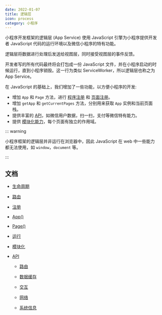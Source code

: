 ```yaml
---
date: 2022-01-07
title: 逻辑层
icon: process
category: 小程序
---
```


小程序开发框架的逻辑层 (App Service) 使用 JavaScript 引擎为小程序提供开发者 JavaScript 代码的运行环境以及微信小程序的特有功能。

逻辑层将数据进行处理后发送给视图层，同时接受视图层的事件反馈。

开发者写的所有代码最终将会打包成一份 JavaScript 文件，并在小程序启动的时候运行，直到小程序销毁。这一行为类似 ServiceWorker，所以逻辑层也称之为 App Service。

<!-- more -->

在 JavaScript 的基础上，我们增加了一些功能，以方便小程序的开发:

- 增加 `App` 和 `Page` 方法，进行 [程序注册](app.md) 和 [页面注册](page.md)。
- 增加 `getApp` 和 `getCurrentPages` 方法，分别用来获取 `App` 实例和当前页面栈。
- 提供丰富的 [API](api/README.md)，如微信用户数据，扫一扫，支付等微信特有能力。
- 提供 [模块化能力](module.md)，每个页面有独立的作用域。

::: warning

小程序框架的逻辑层并非运行在浏览器中，因此 JavaScript 在 web 中一些能力都无法使用，如 `window`，`document` 等。

:::

## 文档

- [生命周期](lifetime.md)

- [路由](route.md)

- [注册](register.md)

- [App()](app.md)

- [Page()](page.md)

- [运行](run.md)

- [模块化](module.md)

- [API](api/README.md)

  - [路由](api/route.md)

  - [数据缓存](api/storage.md)

  - [交互](api/interact.md)

  - [网络](api/network.md)

  - [系统信息](api/system.md)
